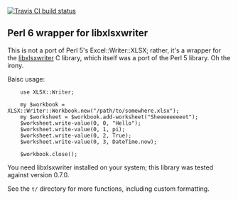 [![Travis CI build status](https://travis-ci.org/evanmiller/XLSX-Writer.svg?branch=master)](https://travis-ci.org/evanmiller/XLSX-Writer)

Perl 6 wrapper for libxlsxwriter
--

This is not a port of Perl 5's Excel::Writer::XLSX; rather, it's a wrapper for
the [libxlsxwriter](https://libxlsxwriter.github.io/) C library, which itself
was a port of the Perl 5 library. Oh the irony.

Baisc usage:

```perl6
    use XLSX::Writer;

    my $workbook = XLSX::Writer::Workbook.new("/path/to/somewhere.xlsx");
    my $worksheet = $workbook.add-worksheet("Sheeeeeeeeet");
    $worksheet.write-value(0, 0, "Hello");
    $worksheet.write-value(0, 1, pi);
    $worksheet.write-value(0, 2, True);
    $worksheet.write-value(0, 3, DateTime.now);

    $workbook.close();
```

You need libxlsxwriter installed on your system; this library was tested
against version 0.7.0.

See the `t/` directory for more functions, including custom formatting.
